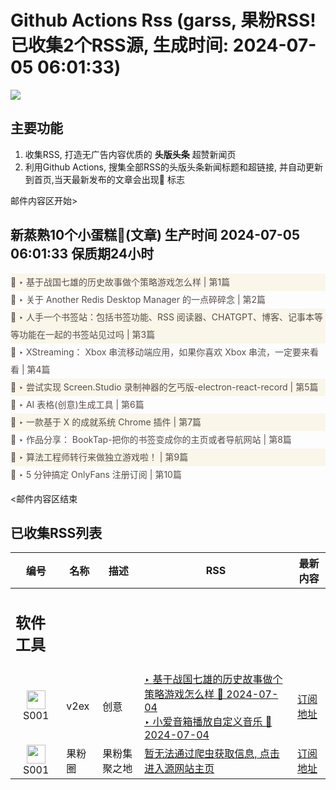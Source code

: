 # Github Actions Rss (garss, 果粉RSS! 已收集2个RSS源, 生成时间: 2024-07-05 06:01:33)

![](https://cdn.jsdelivr.net/gh/xinkeji/garss/_media/ga-rss.png)



## 主要功能
1. 收集RSS, 打造无广告内容优质的 **头版头条** 超赞新闻页
2. 利用Github Actions, 搜集全部RSS的头版头条新闻标题和超链接, 并自动更新到首页,当天最新发布的文章会出现🌈 标志

邮件内容区开始>
<h2>新蒸熟10个小蛋糕🍰(文章) 生产时间 2024-07-05 06:01:33 保质期24小时</h2>

<div style='line-height:3;background-color:#FAF6EA;' ><a href='https://www.v2ex.com/t/1054883#reply9' style="line-height:2;text-decoration:none;display:block;color:#584D49;">🌈 ‣ 基于战国七雄的历史故事做个策略游戏怎么样 | 第1篇</a></div><div style='line-height:3;' ><a href='https://www.v2ex.com/t/1054845#reply19' style="line-height:2;text-decoration:none;display:block;color:#584D49;">🌈 ‣ 关于 Another Redis Desktop Manager 的一点碎碎念 | 第2篇</a></div><div style='line-height:3;background-color:#FAF6EA;' ><a href='https://www.v2ex.com/t/1054891#reply3' style="line-height:2;text-decoration:none;display:block;color:#584D49;">🌈 ‣ 人手一个书签站：包括书签功能、RSS 阅读器、CHATGPT、博客、记事本等等功能在一起的书签站见过吗 | 第3篇</a></div><div style='line-height:3;' ><a href='https://www.v2ex.com/t/1054903#reply1' style="line-height:2;text-decoration:none;display:block;color:#584D49;">🌈 ‣ XStreaming： Xbox 串流移动端应用，如果你喜欢 Xbox 串流，一定要来看看 | 第4篇</a></div><div style='line-height:3;background-color:#FAF6EA;' ><a href='https://www.v2ex.com/t/1054879#reply1' style="line-height:2;text-decoration:none;display:block;color:#584D49;">🌈 ‣ 尝试实现 Screen.Studio 录制神器的乞丐版-electron-react-record | 第5篇</a></div><div style='line-height:3;' ><a href='https://www.v2ex.com/t/1054863#reply0' style="line-height:2;text-decoration:none;display:block;color:#584D49;">🌈 ‣ AI 表格(创意)生成工具 | 第6篇</a></div><div style='line-height:3;background-color:#FAF6EA;' ><a href='https://www.v2ex.com/t/1054829#reply0' style="line-height:2;text-decoration:none;display:block;color:#584D49;">🌈 ‣ 一款基于 X 的成就系统 Chrome 插件 | 第7篇</a></div><div style='line-height:3;' ><a href='https://www.v2ex.com/t/1054703#reply8' style="line-height:2;text-decoration:none;display:block;color:#584D49;">🌈 ‣ 作品分享： BookTap-把你的书签变成你的主页或者导航网站 | 第8篇</a></div><div style='line-height:3;background-color:#FAF6EA;' ><a href='https://www.v2ex.com/t/1054756#reply2' style="line-height:2;text-decoration:none;display:block;color:#584D49;">🌈 ‣ 算法工程师转行来做独立游戏啦！ | 第9篇</a></div><div style='line-height:3;' ><a href='https://www.v2ex.com/t/1054877#reply2' style="line-height:2;text-decoration:none;display:block;color:#584D49;">🌈 ‣ 5 分钟搞定 OnlyFans 注册订阅 | 第10篇</a></div>

<邮件内容区结束

## 已收集RSS列表

| 编号 | 名称 | 描述 | RSS | 最新内容 |
| --- | --- | --- | --- | --- |
| <h2 id="软件工具">软件工具</h2> |  |   |  |  |
| <div id="S001" style="text-align: center;"><img src="https://cdn.jsdelivr.net/gh/zhaoolee/garss/_media/favicon/S001.png" width="30px" style="width:30px;height: auto;"/><br><span>S001</span></div> | v2ex | 创意 | [‣ 基于战国七雄的历史故事做个策略游戏怎么样 🌈 2024-07-04](https://www.v2ex.com/t/1054883#reply9)<br/>[‣ 小爱音箱播放自定义音乐 🌈 2024-07-04](https://www.v2ex.com/t/982027#reply110) | [订阅地址](https://www.v2ex.com/feed/tab/creative.xml) |
| <div id="S001" style="text-align: center;"><img src="https://cdn.jsdelivr.net/gh/zhaoolee/garss/_media/favicon/S001.png" width="30px" style="width:30px;height: auto;"/><br><span>S001</span></div> | 果粉圈 | 果粉集聚之地 | [暂无法通过爬虫获取信息, 点击进入源网站主页](https://g0f.cn) | [订阅地址](https://g0f.cn/rss.xml) |



